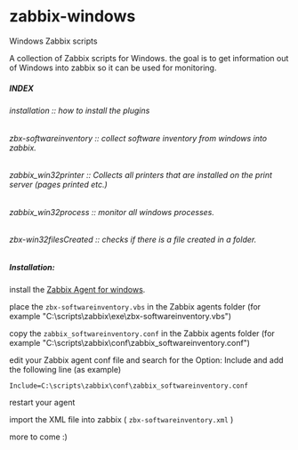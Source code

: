 
# zabbix-windows
Windows Zabbix scripts

A collection of Zabbix scripts for Windows.
the goal is to get information out of Windows into zabbix so it can be used for monitoring.

##### INDEX
###### installation           :: how to install the plugins
###### zbx-softwareinventory  :: collect software inventory from windows into zabbix.
###### zabbix_win32printer    :: Collects all printers that are installed on the print server (pages printed etc.)
###### zabbix_win32process    :: monitor all windows processes.
###### zbx-win32filesCreated  :: checks if there is a file created in a folder.


##### Installation:
install the [Zabbix Agent for windows](https://www.zabbix.com/documentation/2.0/manual/appendix/install/windows_agent).

place the `zbx-softwareinventory.vbs` in the Zabbix agents folder 
(for example "C:\scripts\zabbix\exe\zbx-softwareinventory.vbs")

copy the `zabbix_softwareinventory.conf` in the Zabbix agents folder 
(for example "C:\scripts\zabbix\conf\zabbix_softwareinventory.conf")

edit your Zabbix agent conf file and search for the Option: Include
and add the following line (as example)
```
Include=C:\scripts\zabbix\conf\zabbix_softwareinventory.conf
```
restart your agent

import the XML file into zabbix ( `zbx-softwareinventory.xml` )


more to come :)
